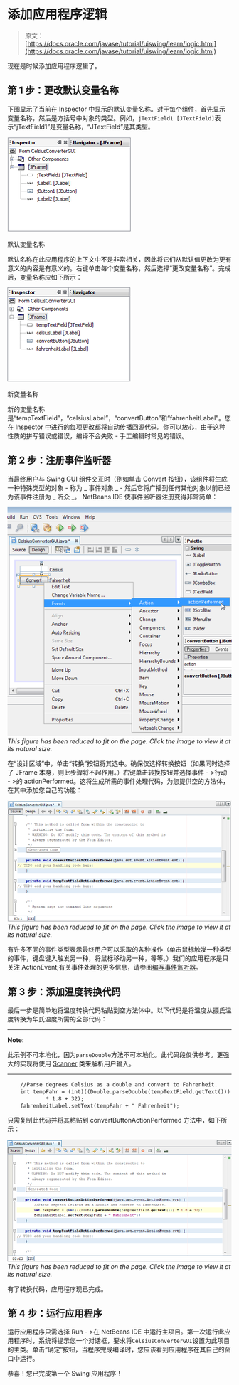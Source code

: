 # 添加应用程序逻辑

> 原文： [https://docs.oracle.com/javase/tutorial/uiswing/learn/logic.html](https://docs.oracle.com/javase/tutorial/uiswing/learn/logic.html)

现在是时候添加应用程序逻辑了。

## 第 1 步：更改默认变量名称

下图显示了当前在 Inspector 中显示的默认变量名称。对于每个组件，首先显示变量名称，然后是方括号中对象的类型。例如，`jTextField1 [JTextField]`表示“jTextField1”是变量名称，“JTextField”是其类型。

![Default Variable Names](img/e11aeb05b6dd5039127ff914878f802e.jpg)

默认变量名称



默认名称在此应用程序的上下文中不是非常相关，因此将它们从默认值更改为更有意义的内容是有意义的。右键单击每个变量名称，然后选择“更改变量名称”。完成后，变量名称应如下所示：

![New Variable Names ](img/c8f8b157de387ea387fd541f7822c320.jpg)

新变量名称



新的变量名称是“tempTextField”，“celsiusLabel”，“convertButton”和“fahrenheitLabel”。您在 Inspector 中进行的每项更改都将自动传播回源代码。你可以放心，由于这种性质的拼写错误或错误，编译不会失败 - 手工编辑时常见的错误。

## 第 2 步：注册事件监听器

当最终用户与 Swing GUI 组件交互时（例如单击 Convert 按钮），该组件将生成一种特殊类型的对象 - 称为 _ 事件对象 _ - 然后它将广播到任何其他对象以前已经为该事件注册为 _ 听众 _。 NetBeans IDE 使事件监听器注册变得非常简单：

[![using the NetBeans GUI to connect the actionPerformed method to the object](img/ec69d9533fad8533b6dfdb89a7cd5d76.jpg)](https://docs.oracle.com/javase/tutorial/figures/uiswing/learn/nb-swing-22.png)
_This figure has been reduced to fit on the page.
Click the image to view it at its natural size._

在“设计区域”中，单击“转换”按钮将其选中。确保仅选择转换按钮（如果同时选择了 JFrame 本身，则此步骤将不起作用。）右键单击转换按钮并选择事件 - &gt;行动 - &gt;的 actionPerformed。这将生成所需的事件处理代码，为您提供空的方法体，在其中添加您自己的功能：

[![the actionPerformed method in the source code tab](img/abaae40f77d5eb3315185881fde04683.jpg)](https://docs.oracle.com/javase/tutorial/figures/uiswing/learn/nb-swing-23.png)
_This figure has been reduced to fit on the page.
Click the image to view it at its natural size._

有许多不同的事件类型表示最终用户可以采取的各种操作（单击鼠标触发一种类型的事件，键盘键入触发另一种，将鼠标移动另一种，等等。）我们的应用程序是只关注 ActionEvent;有关事件处理的更多信息，请参阅[编写事件监听器](../events/index.html)。

## 第 3 步：添加温度转换代码

最后一步是简单地将温度转换代码粘贴到空方法体中。以下代码是将温度从摄氏温度转换为华氏温度所需的全部代码：

* * *

**Note:** 

此示例不可本地化，因为`parseDouble`方法不可本地化。此代码段仅供参考。更强大的实现将使用 [Scanner](https://docs.oracle.com/javase/8/docs/api/java/util/Scanner.html) 类来解析用户输入。

* * *

```
    //Parse degrees Celsius as a double and convert to Fahrenheit.
    int tempFahr = (int)((Double.parseDouble(tempTextField.getText()))
            * 1.8 + 32);
    fahrenheitLabel.setText(tempFahr + " Fahrenheit");

```

只需复制此代码并将其粘贴到 convertButtonActionPerformed 方法中，如下所示：

[![Step 3: Add the Temperature Conversion Code](img/1200fbfee2f8bc3462f1a255db02c932.jpg)](https://docs.oracle.com/javase/tutorial/figures/uiswing/learn/nb-swing-24.png)
_This figure has been reduced to fit on the page.
Click the image to view it at its natural size._

有了转换代码，应用程序现已完成。

## 第 4 步：运行应用程序

运行应用程序只需选择 Run - &gt;在 NetBeans IDE 中运行主项目。第一次运行此应用程序时，系统将提示您一个对话框，要求将`CelsiusConverterGUI`设置为此项目的主类。单击“确定”按钮，当程序完成编译时，您应该看到应用程序在其自己的窗口中运行。

恭喜！您已完成第一个 Swing 应用程序！